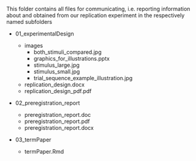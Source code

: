 This folder contains all files for communicating, i.e. reporting information about and obtained from our replication experiment in the respectively named subfolders  

* 01_experimentalDesign
    - images
        + both_stimuli_compared.jpg
        + graphics_for_illustrations.pptx
        + stimulus_large.jpg
        + stimulus_small.jpg
        + trial_sequence_example_illustration.jpg
    - replication_design.docx
    - replication_design_pdf.pdf
    
* 02_preregistration_report
    - preregistration_report.doc
    - preregistration_report.pdf
    - preregistration_report.docx
* 03_termPaper
    - termPaper.Rmd
